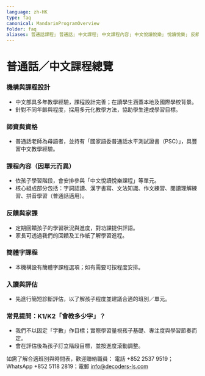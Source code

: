 ```yaml
---
language: zh-HK
type: faq
canonical: MandarinProgramOverview
folder: faq
aliases: 普通話課程; 普通話; 中文課程; 中文課程內容; 中文悅讀悅樂; 悅讀悅樂; 反饋; 回饋; 家課; 作業; 功課; 簡體字課程; 拼音; 漢語拼音; 教師資歷; 教師資格; 國家語委普通話水平測試證書; PSC; 課程安排; 診斷評估; 測驗; 測試; K1; K2; 會教多少字
---
```

# 普通話／中文課程總覽

### 機構與課程設計
- 中文部具多年教學經驗，課程設計完善；在讀學生涵蓋本地及國際學校背景。
- 針對不同年齡與程度，採用多元化教學方法，協助學生達成學習目標。

### 師資與資格
- 普通話老師為母語者，並持有「國家語委普通話水平測試證書（PSC）」，具豐富中文教學經驗。

### 課程內容（因單元而異）
- 依孩子學習階段，會安排參與「中文悅讀悅樂課程」等單元。
- 核心組成部分包括：字詞認讀、漢字書寫、文法知識、作文練習、閱讀理解練習、拼音學習（普通話適用）。

### 反饋與家課
- 定期回饋孩子的學習狀況與進度，對功課提供評語。
- 家長可透過我們的回饋及工作紙了解學習進程。

### 簡體字課程
- 本機構設有簡體字課程選項；如有需要可按程度安排。

### 入讀與評估
- 先進行簡短診斷評估，以了解孩子程度並建議合適的班別／單元。

### 常見提問：K1/K2「會教多少字」？
- 我們不以固定「字數」作目標；實際學習量視孩子基礎、專注度與學習節奏而定。
- 會在評估後為孩子訂立階段目標，並按進度滾動調整。

如需了解合適班別與時間表，歡迎聯絡職員：
電話 +852 2537 9519；WhatsApp +852 5118 2819；電郵 info@decoders-ls.com